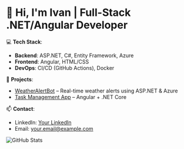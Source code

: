 # 👋 Hi, I'm Ivan | Full-Stack .NET/Angular Developer  

💻 **Tech Stack**:  
- **Backend**: ASP.NET, C#, Entity Framework, Azure  
- **Frontend**: Angular, HTML/CSS  
- **DevOps**: CI/CD (GitHub Actions), Docker  

🔧 **Projects**:  
- [WeatherAlertBot](https://github.com/yourusername/WeatherAlertBot) – Real-time weather alerts using ASP.NET & Azure  
- [Task Management App](https://github.com/yourusername/TaskApp) – Angular + .NET Core  

📫 **Contact**:  
- LinkedIn: [Your LinkedIn](https://linkedin.com/in/yourprofile)  
- Email: your.email@example.com  

![GitHub Stats](https://github-readme-stats.vercel.app/api?username=yourusername&show_icons=true&theme=radical)
